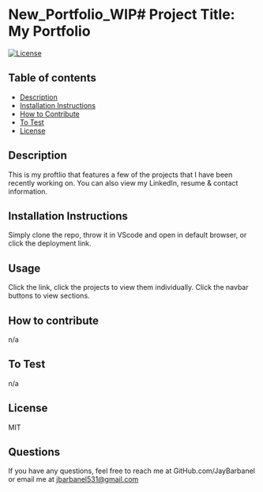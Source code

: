 # New_Portfolio_WIP# Project Title: My Portfolio
[![License](https://img.shields.io/badge/License-MIT-blue.svg)](https://opensource.org/licenses/)

        
## Table of contents
* [Description](#description)
* [Installation Instructions](#Installation-Instructions)
* [How to Contribute](#How-to-Contribute)
* [To Test](#To-Test)
* [License](#License)

## Description 
This is my proftlio that features a few of the projects that I have been recently working on. You can also view my LinkedIn, resume & contact information.
## Installation Instructions
Simply clone the repo, throw it in VScode and open in default browser, or click the deployment link.
## Usage
Click the link, click the projects to view them individually.  Click the navbar buttons to view sections. 
## How to contribute
n/a
## To Test
n/a
## License
MIT
## Questions
If you have any questions, feel free to reach me at GitHub.com/JayBarbanel or email me at 
jbarbanel531@gmail.com